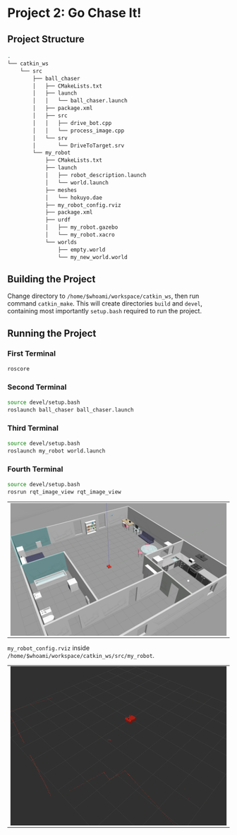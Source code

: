 # Project 2: Go Chase It!

## Project Structure

```bash
.
└── catkin_ws
    └── src
        ├── ball_chaser
        │   ├── CMakeLists.txt
        │   ├── launch
        │   │   └── ball_chaser.launch
        │   ├── package.xml
        │   ├── src
        │   │   ├── drive_bot.cpp
        │   │   └── process_image.cpp
        │   └── srv
        │       └── DriveToTarget.srv
        └── my_robot
            ├── CMakeLists.txt
            ├── launch
            │   ├── robot_description.launch
            │   └── world.launch
            ├── meshes
            │   └── hokuyo.dae
            ├── my_robot_config.rviz
            ├── package.xml
            ├── urdf
            │   ├── my_robot.gazebo
            │   └── my_robot.xacro
            └── worlds
                ├── empty.world
                └── my_new_world.world
```

## Building the Project

Change directory to `/home/$whoami/workspace/catkin_ws`, then run command `catkin_make`. This will create directories `build` and `devel`, containing most importantly `setup.bash` required to run the project.

## Running the Project

### First Terminal

```bash
roscore
```

### Second Terminal

```bash
source devel/setup.bash
roslaunch ball_chaser ball_chaser.launch
```

### Third Terminal

```bash
source devel/setup.bash
roslaunch my_robot world.launch
```

### Fourth Terminal

```bash
source devel/setup.bash
rosrun rqt_image_view rqt_image_view
```

<table>
  <tr>
    <td align="center"><img align="center" src="./img/img2.png"/></td>
  </tr>
</table>

`my_robot_config.rviz` inside `/home/$whoami/workspace/catkin_ws/src/my_robot`.

<table>
  <tr>
    <td align="center"><img align="center" src="./img/img3.png"/></td>
  </tr>
</table>

